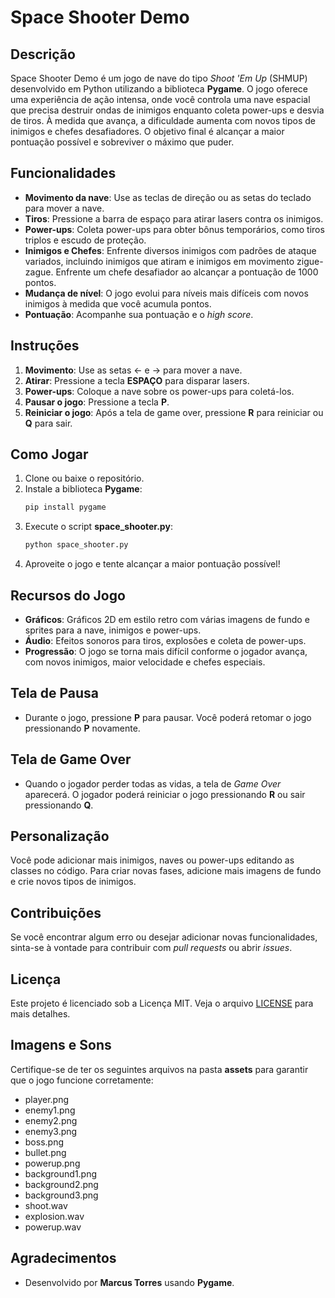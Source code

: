 # Space Shooter Demo

## Descrição
Space Shooter Demo é um jogo de nave do tipo *Shoot 'Em Up* (SHMUP) desenvolvido em Python utilizando a biblioteca **Pygame**. O jogo oferece uma experiência de ação intensa, onde você controla uma nave espacial que precisa destruir ondas de inimigos enquanto coleta power-ups e desvia de tiros. À medida que avança, a dificuldade aumenta com novos tipos de inimigos e chefes desafiadores. O objetivo final é alcançar a maior pontuação possível e sobreviver o máximo que puder.

## Funcionalidades
- **Movimento da nave**: Use as teclas de direção ou as setas do teclado para mover a nave.
- **Tiros**: Pressione a barra de espaço para atirar lasers contra os inimigos.
- **Power-ups**: Coleta power-ups para obter bônus temporários, como tiros triplos e escudo de proteção.
- **Inimigos e Chefes**: Enfrente diversos inimigos com padrões de ataque variados, incluindo inimigos que atiram e inimigos em movimento zigue-zague. Enfrente um chefe desafiador ao alcançar a pontuação de 1000 pontos.
- **Mudança de nível**: O jogo evolui para níveis mais difíceis com novos inimigos à medida que você acumula pontos.
- **Pontuação**: Acompanhe sua pontuação e o *high score*.

## Instruções
1. **Movimento**: Use as setas <- e -> para mover a nave.
2. **Atirar**: Pressione a tecla **ESPAÇO** para disparar lasers.
3. **Power-ups**: Coloque a nave sobre os power-ups para coletá-los.
4. **Pausar o jogo**: Pressione a tecla **P**.
5. **Reiniciar o jogo**: Após a tela de game over, pressione **R** para reiniciar ou **Q** para sair.

## Como Jogar
1. Clone ou baixe o repositório.
2. Instale a biblioteca **Pygame**:
   ```bash
   pip install pygame
   ```
3. Execute o script **space_shooter.py**:
   ```bash
   python space_shooter.py
   ```
4. Aproveite o jogo e tente alcançar a maior pontuação possível!

## Recursos do Jogo
- **Gráficos**: Gráficos 2D em estilo retro com várias imagens de fundo e sprites para a nave, inimigos e power-ups.
- **Áudio**: Efeitos sonoros para tiros, explosões e coleta de power-ups.
- **Progressão**: O jogo se torna mais difícil conforme o jogador avança, com novos inimigos, maior velocidade e chefes especiais.

## Tela de Pausa
- Durante o jogo, pressione **P** para pausar. Você poderá retomar o jogo pressionando **P** novamente.

## Tela de Game Over
- Quando o jogador perder todas as vidas, a tela de *Game Over* aparecerá. O jogador poderá reiniciar o jogo pressionando **R** ou sair pressionando **Q**.

## Personalização
Você pode adicionar mais inimigos, naves ou power-ups editando as classes no código. Para criar novas fases, adicione mais imagens de fundo e crie novos tipos de inimigos.

## Contribuições
Se você encontrar algum erro ou desejar adicionar novas funcionalidades, sinta-se à vontade para contribuir com *pull requests* ou abrir *issues*.

## Licença
Este projeto é licenciado sob a Licença MIT. Veja o arquivo [LICENSE](LICENSE) para mais detalhes.

## Imagens e Sons
Certifique-se de ter os seguintes arquivos na pasta **assets** para garantir que o jogo funcione corretamente:
- player.png
- enemy1.png
- enemy2.png
- enemy3.png
- boss.png
- bullet.png
- powerup.png
- background1.png
- background2.png
- background3.png
- shoot.wav
- explosion.wav
- powerup.wav

## Agradecimentos
- Desenvolvido por **Marcus Torres** usando **Pygame**.
